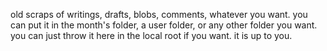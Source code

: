 old scraps of writings, drafts, blobs, comments, whatever you want. you can put it in the month's folder, a user folder, or any other folder you want. you can just throw it here in the local root if you want. it is up to you. 
